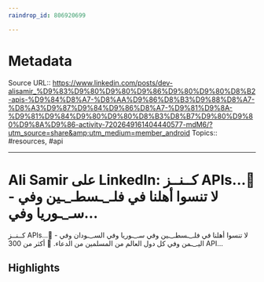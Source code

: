 ```yaml
---
raindrop_id: 806920699

---
```


# Metadata
Source URL:: https://www.linkedin.com/posts/dev-alisamir_%D9%83%D9%80%D9%80%D9%86%D9%80%D9%80%D8%B2-apis-%D9%84%D8%A7-%D8%AA%D9%86%D8%B3%D9%88%D8%A7-%D8%A3%D9%87%D9%84%D9%86%D8%A7-%D9%81%D9%8A-%D9%81%D9%84%D9%80%D9%80%D8%B3%D8%B7%D9%80%D9%80%D9%8A%D9%86-activity-7202649161404440577-mdM6/?utm_source=share&amp;utm_medium=member_android
Topics:: #resources, #api

---
# Ali Samir على LinkedIn: كــنــز APIs...🔻 - لا تنسوا أهلنا في فلـ_ـسطـ_ـين وفي سـ_ـوريا وفي…

كــنــز APIs...🔻  - لا تنسوا أهلنا في فلـ_ـسطـ_ـين وفي سـ_ـوريا وفي السـ_ـودان وفي اليـ_ـمن وفي كل دول العالم من المسلمين من الدعاء. 🤍   أكثر من 300 API…

## Highlights
